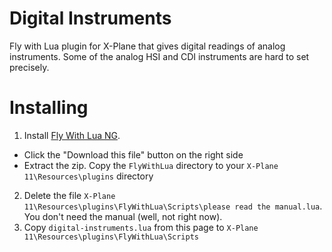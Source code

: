 # Digital Instruments
Fly with Lua plugin for X-Plane that gives digital readings of analog instruments. Some of the analog HSI and CDI instruments are hard to set precisely.

# Installing
1. Install [Fly With Lua NG](https://forums.x-plane.org/index.php?/files/file/38445-flywithlua-ng-next-generation-edition-for-x-plane-11-win-lin-mac/).
  - Click the "Download this file" button on the right side
  - Extract the zip. Copy the `FlyWithLua` directory to your `X-Plane 11\Resources\plugins` directory
2. Delete the file `X-Plane 11\Resources\plugins\FlyWithLua\Scripts\please read the manual.lua`. You don't need the manual (well, not right now).
3. Copy `digital-instruments.lua` from this page to `X-Plane 11\Resources\plugins\FlyWithLua\Scripts`

